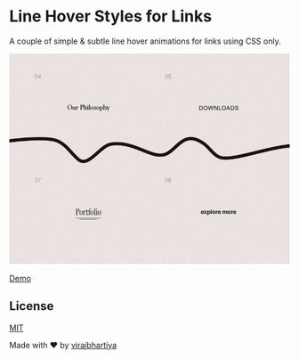 # Line Hover Styles for Links

A couple of simple & subtle line hover animations for links using CSS only.

![Image](https://raw.githubusercontent.com/virajbhartiya/hover-styles/master/demo.jpg)


[Demo](https://virajbhartiya.github.io/hover-styles/)

## License
[MIT](LICENSE)

Made with ❤ by [virajbhartiya](https://virajbhartiya.github.io/)





